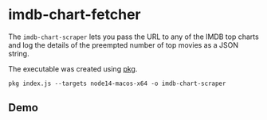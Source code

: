 # imdb-chart-fetcher

The `imdb-chart-scraper` lets you pass the URL to any of the IMDB top charts and log the details of the preempted number of top movies as a JSON string.

The executable was created using [pkg](https://github.com/vercel/pkg).
```
pkg index.js --targets node14-macos-x64 -o imdb-chart-scraper

```

## Demo
